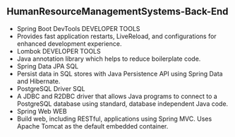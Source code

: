 ## HumanResourceManagementSystems-Back-End
- Spring Boot DevTools DEVELOPER TOOLS
- Provides fast application restarts, LiveReload, and configurations for enhanced development experience.
- Lombok DEVELOPER TOOLS
- Java annotation library which helps to reduce boilerplate code.
- Spring Data JPA SQL
- Persist data in SQL stores with Java Persistence API using Spring Data and Hibernate.
- PostgreSQL Driver SQL
- A JDBC and R2DBC driver that allows Java programs to connect to a PostgreSQL database using standard, database independent Java code.
- Spring Web WEB
- Build web, including RESTful, applications using Spring MVC. Uses Apache Tomcat as the default embedded container.
